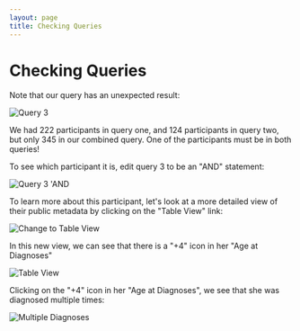 ```yaml
---
layout: page
title: Checking Queries
---
```


Checking Queries
================

Note that our query has an unexpected result:

![Query 3](../../images/KidsFirstPortal_32.png "Query 3")

We had 222 participants in query one, and 124 participants in query two,
but only 345 in our combined query. One of the participants must be in
both queries!

To see which participant it is, edit query 3 to be an "AND"
statement:

![Query 3 'AND](../../images/KidsFirstPortal_35.png "Query 3 'AND'")

To learn more about this participant, let's look at a more detailed
view of their public metadata by clicking on the "Table View" link:

![Change to Table View](../../images/KidsFirstPortal_34.png "Change to Table View")

In this new view, we can see that there is a "+4" icon in
her "Age at Diagnoses"

![Table View](../../images/KidsFirstPortal_37.png "Table View")

Clicking on the "+4" icon in her "Age at
Diagnoses", we see that she was diagnosed multiple times:

![Multiple Diagnoses](../../images/KidsFirstPortal_36.png "Multiple Diagnoses")
